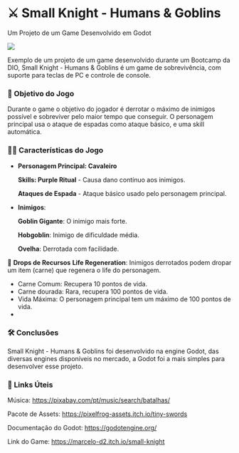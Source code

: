 # :crossed_swords: Small Knight - Humans & Goblins
Um Projeto de um Game Desenvolvido em Godot

<img src="https://live.staticflickr.com/65535/53800694515_d81b1c87cf_b.jpg">

Exemplo de um projeto de um game desenvolvido durante um Bootcamp da DIO, Small Knight - Humans & Goblins é um game de sobrevivência, com suporte para teclas de PC e controle de console.

### 🎯 Objetivo do Jogo
Durante o game o objetivo do jogador é derrotar o máximo de inimigos possível e sobreviver pelo maior tempo que conseguir. O personagem principal usa o ataque de espadas como ataque básico, e uma skill automática.

### 🦸‍♂️ Características do Jogo
- **Personagem Principal: Cavaleiro**
    
    **Skills: Purple Ritual** - Causa dano contínuo aos inimigos.
    
    **Ataques de Espada** - Ataque básico usado pelo personagem principal.
- **Inimigos**:
    
    **Goblin Gigante**: O inimigo mais forte.
    
    **Hobgoblin**: Inimigo de dificuldade média.
    
    **Ovelha**: Derrotada com facilidade.

🍖 **Drops de Recursos**
    **Life Regeneration**: Inimigos derrotados podem dropar um item (carne) que regenera o  life do personagem.

- Carne Comum: Recupera 10 pontos de vida.
- Carne dourada: Rara, recupera 100 pontos de vida.
- Vida Máxima: O personagem principal tem um máximo de 100 pontos de vida.
- 
### 🛠️ Conclusões
Small Knight - Humans & Goblins foi desenvolvido na engine Godot, das diversas engines disponíveis no mercado, a Godot foi a mais simples para desenvolver esse projeto.

### 🔗 Links Úteis

Música: https://pixabay.com/pt/music/search/batalhas/

Pacote de Assets:  https://pixelfrog-assets.itch.io/tiny-swords

Documentação do Godot: https://godotengine.org/ 

Link do Game: https://marcelo-d2.itch.io/small-knight
